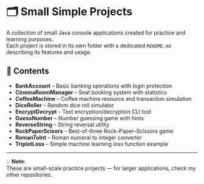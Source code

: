 # 🗂 Small Simple Projects

A collection of small Java console applications created for practice and learning purposes.  
Each project is stored in its own folder with a dedicated `README.md` describing its features and usage.

## 📌 Contents
- **BankAccount** – Basic banking operations with login protection
- **CinemaRoomManager** – Seat booking system with statistics
- **CoffeeMachine** – Coffee machine resource and transaction simulation
- **DiceRoller** – Random dice roll simulator
- **EncryptDecrypt** – Text encryption/decryption CLI tool
- **GuessNumber** – Number guessing game with hints
- **ReverseString** – String reversal utility
- **RockPaperScisors** – Best-of-three Rock–Paper–Scissors game
- **RomanToInt** – Roman numeral to integer converter
- **TripletLoss** – Simple machine learning loss function example

---

💡 **Note**:  
These are small-scale practice projects — for larger applications, check my other repositories.
